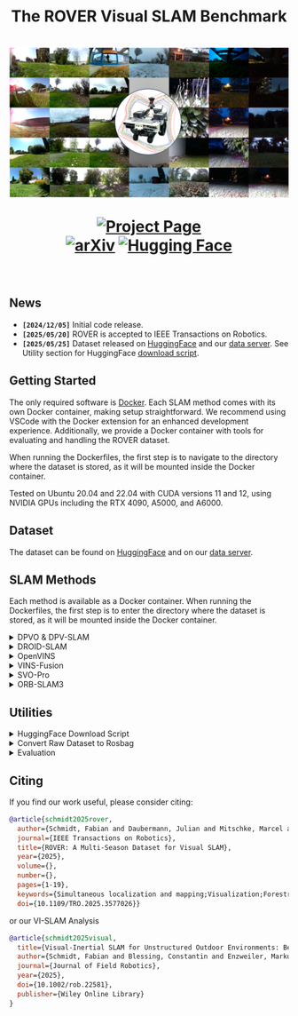 <h1 align="center">
  The ROVER Visual SLAM Benchmark
</h1>


<h1 align="center">
    
  ![Cover Figure](assets/cover-figure.png)
  
  
[![Project Page](https://img.shields.io/badge/Web-ROVER-blue.svg?style=plastic)](https://iis-esslingen.github.io/rover/)  
[![arXiv](https://img.shields.io/badge/arXiv-2412.02506-b31b1b.svg?style=plastic)](https://arxiv.org/abs/2412.02506)
[![Hugging Face](https://img.shields.io/badge/Hugging%20Face-FFD21E?logo=huggingface&logoColor=000)](https://huggingface.co/datasets/iis-esslingen/ROVER)

</h1>

<br>


## News <a name="news"></a>
- **`[2024/12/05]`** Initial code release.
- **`[2025/05/20]`** ROVER is accepted to IEEE Transactions on Robotics.
- **`[2025/05/25]`** Dataset released on [HuggingFace](https://huggingface.co/datasets/iis-esslingen/ROVER) and our [data server](https://fdm.hs-esslingen.de/schmidt2025rover/). See Utility section for HuggingFace [download script](https://github.com/iis-esslingen/rover_benchmark/blob/main/utils/download.py).

## Getting Started
The only required software is [Docker](https://www.docker.com/). Each SLAM method comes with its own Docker container, making setup straightforward. We recommend using VSCode with the Docker extension for an enhanced development experience. Additionally, we provide a Docker container with tools for evaluating and handling the ROVER dataset.

When running the Dockerfiles, the first step is to navigate to the directory where the dataset is stored, as it will be mounted inside the Docker container.

Tested on Ubuntu 20.04 and 22.04 with CUDA versions 11 and 12, using NVIDIA GPUs including the RTX 4090, A5000, and A6000.

## Dataset
The dataset can be found on [HuggingFace](https://huggingface.co/datasets/iis-esslingen/ROVER) and on our [data server](https://fdm.hs-esslingen.de/schmidt2025rover/).

## SLAM Methods
Each method is available as a Docker container. When running the Dockerfiles, the first step is to enter the directory where the dataset is stored, as it will be mounted inside the Docker container.

<details><summary>DPVO & DPV-SLAM</summary>

We are using [our fork](https://github.com/iis-esslingen/DPV-SLAM) of the official [DPVO / DPV-SLAM](https://github.com/princeton-vl/DPVO) implementation. 
  
**Note:** The container currently does not support visualization.

Example to run the application and evaluation:

```bash
python evaluate_rover.py \
    --base_data_path /garden_small/2023-08-18 \
    --ground_truth_path /garden_small/2023-08-18/ground_truth.txt \
    --output_path ./rover_trajectories \
    --cameras d435i t265 pi_cam \
    --trials 5
```

#### Parameters:

-  `base_data_path`: Specifies the base directory of the dataset sequence.
-  `ground_truth_path`: Path to the ground truth file for the selected dataset sequence.
-  `output_path`: Directory where the resulting trajectories will be stored.
-  `cameras`: List of cameras to be used for the evaluation. Choices: `d435i`, `t265`, or `pi_cam`.
-  `trials`: The number of trials to execute for the evaluation.

To enable Loop Closing for DPV-SLAM, add the argument: `--opts LOOP_CLOSURE True`.

</details> 

<details><summary>DROID-SLAM</summary>

We are using [our fork](https://github.com/iis-esslingen/DROID-SLAM) of the official [DROID-SLAM](https://github.com/princeton-vl/DROID-SLAM) implementation. 

Separate scripts are provided for each camera in the `DROID-SLAM/evaluation_scripts` folder, namely `test_rover_d435i.py`, `test_rover_pi-cam-02.py`, and `test_rover_t265.py`.

Example to run the application and evaluation:

```bash
python evaluation_scripts/test_rover_d435i.py \
    --data_path /garden_small/2023-08-18 \
    --ground_truth_path /garden_small/2023-08-18/ground_truth.txt \
    --output_path ./rover_trajectories
```

#### Parameters:

-  `base_data_path`: Specifies the base directory of the dataset sequence.
-  `ground_truth_path`: Path to the ground truth file for the selected dataset sequence.
-  `output_path`: Directory where the resulting trajectories will be stored.

To test DROID-SLAM in RGBD mode (Camera D435i), add the flag `--depth`, for Stereo mode (Camera T265) add `--stereo`.

</details>


<details><summary>OpenVINS</summary>

We are using [our fork](https://github.com/iis-esslingen/OpenVINS) of the official [OpenVINS](https://github.com/rpng/open_vins) implementation. 

To launch the application:

```bash
roslaunch ov_msckf <launch_file> \
    do_bag:=<do_bag> bag:=<bag> \
    do_save_traj:=<do_save_traj> \
    traj_file_name:=<traj_file_name>
```

#### Parameters:

- `launch_file`: Specifies the launch file to use. Choices include:
    - `rover_mono-inertial_d435i_external.launch`
    - `rover_mono-inertial_d435i_internal.launch`
    - `rover_mono-inertial_pi-cam-02_external.launch`
    - `rover_mono-inertial_t265_external.launch`
    - `rover_mono-inertial_t265_internal.launch`
    - `rover_stereo-inertial_t265_external.launch`
    - `rover_stereo-inertial_t265_internal.launch`

- `do_bag`: *(Optional)* Specifies whether to replay a bag. Set to either:
    - `true`: To replay a bag.
    - `false`: To not replay a bag.

- `bag`: *(Optional)* Specifies the path to the rosbag file.

- `do_save_traj`: *(Optional)* Specifies whether to save a predicted trajectory. Set to either:
    - `true`: To save the trajectory.
    - `false`: To not save the trajectory.

- `traj_file_name`: *(Optional)* Specifies the file path where the estimated trajectory should be saved.

</details>


<details><summary>VINS-Fusion</summary>

We are using [our fork](https://github.com/iis-esslingen/VINS-Fusion) of the official [VINS-Fusion](https://github.com/HKUST-Aerial-Robotics/VINS-Fusion) implementation. 

To launch the application:

```bash
roslaunch vins <launch_file> \
    do_bag:=<do_bag> bag:=<bag> \
    do_save_traj:=<do_save_traj> \
    traj_file_name:=<traj_file_name> \
    do_lc:=<enable_loop_closing>
```

#### Parameters:

- `launch_file`: Specifies the launch file to use. Choices include:
    - `rover_mono-inertial_d435i_external.launch`
    - `rover_mono-inertial_d435i_internal.launch`
    - `rover_mono-inertial_pi-cam-02_external.launch`
    - `rover_mono-inertial_t265_external.launch`
    - `rover_mono-inertial_t265_internal.launch`
    - `rover_stereo_t265.launch`
    - `rover_stereo-inertial_t265_external.launch`
    - `rover_stereo-inertial_t265_internal.launch`

- `do_bag`: *(Optional)* Specifies whether to replay a bag. Set to either:
    - `true`: To replay a bag.
    - `false`: To not replay a bag.

- `bag`: *(Optional)* Specifies the path to the rosbag file.

- `do_save_traj`: *(Optional)* Specifies whether to save a predicted trajectory. Set to either:
    - `true`: To save the trajectory.
    - `false`: To not save the trajectory.

- `traj_file_name`: *(Optional)* Specifies the file path where the estimated trajectory should be saved.

- `do_lc`: *(Optional)* Specifies whether to enable loop closing. Set to either:
    - `true`: To enable loop closing.
    - `false`: To disable loop closing.

</details>


<details><summary>SVO-Pro</summary>

We are using [our fork](https://github.com/iis-esslingen/SVO-Pro) of the official [SVO-Pro](https://github.com/uzh-rpg/rpg_svo_pro_open) implementation. 

To launch the application:

```bash
roslaunch svo_ros <launch_file> \
    do_bag:=<do_bag> bag:=<bag> \
    do_save_traj:=<do_save_traj> \
    traj_file_name:=<traj_file_name> \
    do_lc:=<enable_loop_closing>
```

#### Parameters:

- `launch_file`: Specifies the launch file to use. Choices include:
    - `rover_mono_d435i.launch`
    - `rover_mono_pi-cam-02.launch`
    - `rover_mono_t265.launch`
    - `rover_mono-inertial_d435i_external.launch`
    - `rover_mono-inertial_d435i_internal.launch`
    - `rover_mono-inertial_pi-cam-02_external.launch`
    - `rover_mono-inertial_t265_external.launch`
    - `rover_mono-inertial_t265_internal.launch`
    - `rover_stereo_t265.launch`
    - `rover_stereo-inertial_t265_external.launch`
    - `rover_stereo-inertial_t265_internal.launch`

- `do_bag`: *(Optional)* Specifies whether to replay a bag. Set to either:
    - `true`: To replay a bag.
    - `false`: To not replay a bag.

- `bag`: *(Optional)* Specifies the path to the rosbag file.

- `do_save_traj`: *(Optional)* Specifies whether to save a predicted trajectory. Set to either:
    - `true`: To save the trajectory.
    - `false`: To not save the trajectory.

- `traj_file_name`: *(Optional)* Specifies the file path where the estimated trajectory should be saved.

- `do_lc`: *(Optional)* Specifies whether to enable loop closing. Set to either:
    - `true`: To enable loop closing.
    - `false`: To disable loop closing.

</details>


<details><summary>ORB-SLAM3</summary>

We are using [our fork](https://github.com/iis-esslingen/ORB-SLAM3) of the [ORB-SLAM3 ROS Wrapper](https://github.com/thien94/orb_slam3_ros) implementation. 

To launch the application:

```bash
roslaunch orb_slam3_ros <launch_file> \
    do_bag:=<do_bag> bag:=<bag> \
    do_save_traj:=<do_save_traj> \
    traj_file_name:=<traj_file_name> \
    do_lc:=<enable_loop_closing>
```

#### Parameters:

- `launch_file`: Specifies the launch file to use. Choices include:
    - `rover_mono_d435i.launch`
    - `rover_mono_pi-cam-02.launch`
    - `rover_mono_t265.launch`
    - `rover_mono-inertial_d435i_external.launch`
    - `rover_mono-inertial_d435i_internal.launch`
    - `rover_mono-inertial_pi-cam-02_external.launch`
    - `rover_mono-inertial_t265_external.launch`
    - `rover_mono-inertial_t265_internal.launch`
    - `rover_stereo_t265.launch`
    - `rover_stereo-inertial_t265_external.launch`
    - `rover_stereo-inertial_t265_internal.launch`
    - `rover_rgbd_d435i.launch`
    - `rover_rgbd-inertial_d435i_external.launch`
    - `rover_rgbd-inertial_d435i_internal.launch`

- `do_bag`: *(Optional)* Specifies whether to replay a bag. Set to either:
    - `true`: To replay a bag.
    - `false`: To not replay a bag.

- `bag`: *(Optional)* Specifies the path to the rosbag file.

- `do_save_traj`: *(Optional)* Specifies whether to save a predicted trajectory. Set to either:
    - `true`: To save the trajectory.
    - `false`: To not save the trajectory.

- `traj_file_name`: *(Optional)* Specifies the file path where the estimated trajectory should be saved.

- `do_lc`: *(Optional)* Specifies whether to enable loop closing. Set to either:
    - `true`: To enable loop closing.
    - `false`: To disable loop closing.
 
</details>

## Utilities

<details><summary>HuggingFace Download Script</summary>

`download.py` is a Python script to download chunked zip-files from HuggingFace.

### Command Syntax

```bash
python3 download.py \
    --locations <locations> \
    --scenarios <scenarios> \
    --save-dir <save-dir> \
    [--keep-parts]
```

#### Parameters:

- `locations`: Dataset locations to download; one or more of (`campus_small`, `campus_large`, `garden_small`, `garden_large`, `park`). Default is all locations.
- `scenarios`: Scenarios to download; one or more of (`summer`, `autumn`, `winter`, `spring`, `day`, `dusk`, `night`, `night-light`). Default is all scenarios.
- `save-dir`: Path to the directory in which to save files (default: current directory).
- `keep-parts`: If set, retain chunked part files after successful reconstruction.

</details>

<details><summary>Convert Raw Dataset to Rosbag</summary>

`raw_to_rosbag.py` is a Python script designed to convert raw sensor data into a ROS bag file. This tool is useful for working with robotics datasets, enabling streamlined integration with ROS-based tools and workflows.

The script supports various sensors and offers customization options through command-line arguments.

### Command Syntax

```bash
python3 raw_to_rosbag.py \
    --input_directory <input_directory> \
    --output_bag <output_bag> \
    --sensors <sensor_list> 
```

#### Parameters:

- `input_directory`: Path to the directory containing raw sensor data.
- `output_bag`: Path to the output ROS bag file. Defaults to `<input_directory>/rosbag.bag`.
- `sensors`: List of sensors to include in the ROS bag. Choices are: `d435i`, `t265`, `pi_cam`, and `vn100`.

</details>

<details><summary>Evaluation</summary>

  tbd.
</details>

## Citing
If you find our work useful, please consider citing:
```bibtex
@article{schmidt2025rover,
  author={Schmidt, Fabian and Daubermann, Julian and Mitschke, Marcel and Blessing, Constantin and Meyer, Stephan and Enzweiler, Markus and Valada, Abhinav},
  journal={IEEE Transactions on Robotics}, 
  title={ROVER: A Multi-Season Dataset for Visual SLAM}, 
  year={2025},
  volume={},
  number={},
  pages={1-19},
  keywords={Simultaneous localization and mapping;Visualization;Forestry;Robots;Lighting;Global navigation satellite system;Benchmark testing;Location awareness;Automobiles;Hands;SLAM;Visual SLAM;datasets;benchmark},
  doi={10.1109/TRO.2025.3577026}}

```
or our VI-SLAM Analysis
```bibtex
@article{schmidt2025visual,
  title={Visual-Inertial SLAM for Unstructured Outdoor Environments: Benchmarking the Benefits and Computational Costs of Loop Closing},
  author={Schmidt, Fabian and Blessing, Constantin and Enzweiler, Markus and Valada, Abhinav},
  journal={Journal of Field Robotics},
  year={2025},
  doi={10.1002/rob.22581},
  publisher={Wiley Online Library}
}
```
